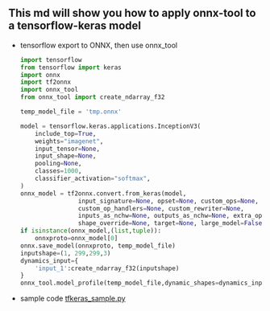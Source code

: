 ## This md will show you how to apply onnx-tool to a tensorflow-keras model

* tensorflow export to ONNX, then use onnx_tool
    ```python
    import tensorflow
    from tensorflow import keras
    import onnx
    import tf2onnx
    import onnx_tool
    from onnx_tool import create_ndarray_f32
  
    temp_model_file = 'tmp.onnx'
    
    model = tensorflow.keras.applications.InceptionV3(
        include_top=True,
        weights="imagenet",
        input_tensor=None,
        input_shape=None,
        pooling=None,
        classes=1000,
        classifier_activation="softmax",
    )
    onnx_model = tf2onnx.convert.from_keras(model,
                    input_signature=None, opset=None, custom_ops=None,
                    custom_op_handlers=None, custom_rewriter=None,
                    inputs_as_nchw=None, outputs_as_nchw=None, extra_opset=None,
                    shape_override=None, target=None, large_model=False, output_path=None)
    if isinstance(onnx_model,(list,tuple)):
        onnxproto=onnx_model[0]
    onnx.save_model(onnxproto, temp_model_file)
    inputshape=(1, 299,299,3)
    dynamics_input={
        'input_1':create_ndarray_f32(inputshape)
    }
    onnx_tool.model_profile(temp_model_file,dynamic_shapes=dynamics_input)
    ```    

* sample code [tfkeras_sample.py](https://github.com/ThanatosShinji/onnx-tool/blob/main/benchmark/tfkeras_sample.py)
